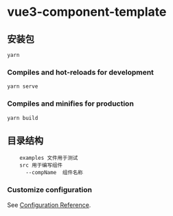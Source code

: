 # vue3-component-template

## 安装包
```
yarn 
```

### Compiles and hot-reloads for development
```
yarn serve
```

### Compiles and minifies for production
```
yarn build
```
## 目录结构
```
    examples 文件用于测试
    src 用于编写组件
      --compName  组件名称
```

### Customize configuration
See [Configuration Reference](https://cli.vuejs.org/config/).
